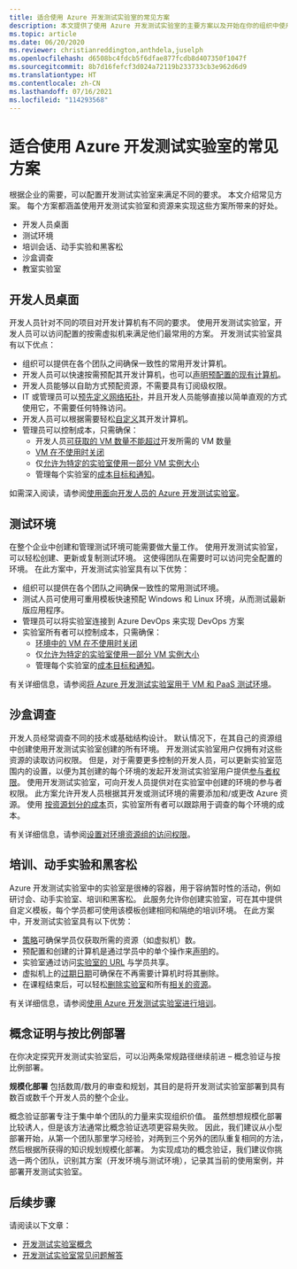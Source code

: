 ```yaml
---
title: 适合使用 Azure 开发测试实验室的常见方案
description: 本文提供了使用 Azure 开发测试实验室的主要方案以及开始在你的组织中使用该服务的两条常规路径。
ms.topic: article
ms.date: 06/20/2020
ms.reviewer: christianreddington,anthdela,juselph
ms.openlocfilehash: d6508bc4fdcb5f6dfae877fcdb8d407350f1047f
ms.sourcegitcommit: 8b7d16fefcf3d024a72119b233733cb3e962d6d9
ms.translationtype: HT
ms.contentlocale: zh-CN
ms.lasthandoff: 07/16/2021
ms.locfileid: "114293568"
---
```

# <a name="popular-scenarios-for-using-azure-devtest-labs"></a>适合使用 Azure 开发测试实验室的常见方案
根据企业的需要，可以配置开发测试实验室来满足不同的要求。  本文介绍常见方案。 每个方案都涵盖使用开发测试实验室和资源来实现这些方案所带来的好处。  

- 开发人员桌面
- 测试环境
- 培训会话、动手实验和黑客松
- 沙盒调查
- 教室实验室

## <a name="developer-desktops"></a>开发人员桌面
开发人员针对不同的项目对开发计算机有不同的要求。 使用开发测试实验室，开发人员可以访问配置的按需虚拟机来满足他们最常用的方案。 开发测试实验室具有以下优点：

- 组织可以提供在各个团队之间确保一致性的常用开发计算机。
- 开发人员可以快速按需预配其开发计算机，也可以[声明预配置的现有计算机](devtest-lab-add-claimable-vm.md)。
- 开发人员能够以自助方式预配资源，不需要具有订阅级权限。
- IT 或管理员可以[预先定义网络拓扑](devtest-lab-configure-vnet.md)，并且开发人员能够直接以简单直观的方式使用它，不需要任何特殊访问。
- 开发人员可以根据需要轻松[自定义](devtest-lab-add-vm.md#add-an-existing-artifact-to-a-vm)其开发计算机。
- 管理员可以控制成本，只需确保：
    - 开发人员[可获取的 VM 数量不能超过](devtest-lab-set-lab-policy.md#set-virtual-machines-per-user)开发所需的 VM 数量
    - [VM 在不使用时关闭](devtest-lab-set-lab-policy.md#set-auto-shutdown)
    - 仅[允许为特定的实验室使用一部分 VM 实例大小](devtest-lab-set-lab-policy.md#set-allowed-virtual-machine-sizes)
    - 管理每个实验室的[成本目标和通知](devtest-lab-configure-cost-management.md)。

如需深入阅读，请参阅[使用面向开发人员的 Azure 开发测试实验室](devtest-lab-developer-lab.md)。 

## <a name="test-environments"></a>测试环境
在整个企业中创建和管理测试环境可能需要做大量工作。 使用开发测试实验室，可以轻松创建、更新或复制测试环境。 这使得团队在需要时可以访问完全配置的环境。 在此方案中，开发测试实验室具有以下优势：

- 组织可以提供在各个团队之间确保一致性的常用测试环境。
- 测试人员可使用可重用模板快速预配 Windows 和 Linux 环境，从而测试最新版应用程序。
- 管理员可以将实验室连接到 Azure DevOps 来实现 DevOps 方案
- 实验室所有者可以控制成本，只需确保：
    - [环境中的 VM 在不使用时关闭](devtest-lab-set-lab-policy.md#set-auto-shutdown)
    - 仅[允许为特定的实验室使用一部分 VM 实例大小](devtest-lab-set-lab-policy.md#set-allowed-virtual-machine-sizes)
    - 管理每个实验室的[成本目标和通知](devtest-lab-configure-cost-management.md)。

有关详细信息，请参阅[将 Azure 开发测试实验室用于 VM 和 PaaS 测试环境](devtest-lab-test-env.md)。

## <a name="sandboxed-investigations"></a>沙盒调查
开发人员经常调查不同的技术或基础结构设计。 默认情况下，在其自己的资源组中创建使用开发测试实验室创建的所有环境。 开发测试实验室用户仅拥有对这些资源的读取访问权限。 但是，对于需要更多控制的开发人员，可以更新实验室范围内的设置，以便为其创建的每个环境的发起开发测试实验室用户提供[参与者权限](https://azure.microsoft.com/updates/azure-devtest-labs-view-and-set-access-rights-to-an-environment-rg/)。  使用开发测试实验室，可向开发人员提供对在实验室中创建的环境的参与者权限。  此方案允许开发人员根据其开发或测试环境的需要添加和/或更改 Azure 资源。 使用 [按资源划分的成本](devtest-lab-configure-cost-management.md#view-cost-by-resource)页，实验室所有者可以跟踪用于调查的每个环境的成本。

有关详细信息，请参阅[设置对环境资源组的访问权限](https://aka.ms/dtl-sandbox)。

## <a name="trainings-hands-on-labs-and-hackathons"></a>培训、动手实验和黑客松 
Azure 开发测试实验室中的实验室是很棒的容器，用于容纳暂时性的活动，例如研讨会、动手实验室、培训和黑客松。  此服务允许你创建实验室，可在其中提供自定义模板，每个学员都可使用该模板创建相同和隔绝的培训环境。 在此方案中，开发测试实验室具有以下优势：

- [策略](devtest-lab-set-lab-policy.md)可确保学员仅获取所需的资源（如虚拟机）数。
- 预配置和创建的计算机是通过学员中的单个操作来[声明](devtest-lab-add-claimable-vm.md)的。
- 实验室通过访问[实验室的 URL](/azure/devtest-labs/devtest-lab-faq#how-do-i-share-a-direct-link-to-my-lab) 与学员共享。
- 虚拟机上的[过期日期](devtest-lab-add-vm.md#steps-to-add-a-vm-to-a-lab-in-azure-devtest-labs)可确保在不再需要计算机时将其删除。
- 在课程结束后，可以轻松[删除实验室](devtest-lab-delete-lab-vm.md#delete-a-lab)和所有[相关的资源](/azure/devtest-labs/devtest-lab-faq#how-do-i-automate-the-process-of-deleting-all-the-vms-in-my-lab)。

有关详细信息，请参阅[使用 Azure 开发测试实验室进行培训](devtest-lab-training-lab.md)。  

## <a name="proof-of-concept-vs-scaled-deployment"></a>概念证明与按比例部署
在你决定探究开发测试实验室后，可以沿两条常规路径继续前进 – 概念验证与按比例部署。  

**规模化部署** 包括数周/数月的审查和规划，其目的是将开发测试实验室部署到具有数百或数千个开发人员的整个企业。

概念验证部署专注于集中单个团队的力量来实现组织价值。 虽然想想规模化部署比较诱人，但是该方法通常比概念验证选项更容易失败。 因此，我们建议从小型部署开始，从第一个团队那里学习经验，对两到三个另外的团队重复相同的方法，然后根据所获得的知识规划规模化部署。 为实现成功的概念验证，我们建议你挑选一两个团队，识别其方案（开发环境与测试环境），记录其当前的使用案例，并部署开发测试实验室。

## <a name="next-steps"></a>后续步骤
请阅读以下文章：

- [开发测试实验室概念](devtest-lab-concepts.md)
- [开发测试实验室常见问题解答](devtest-lab-faq.yml)